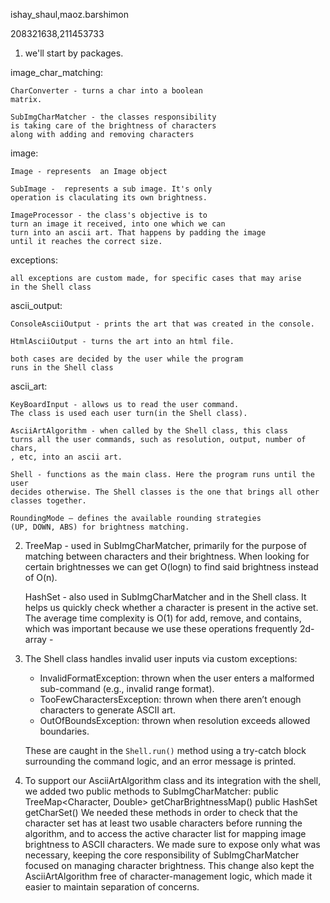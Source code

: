 ishay_shaul,maoz.barshimon

208321638,211453733


1) we'll start by packages.

image_char_matching:

    CharConverter - turns a char into a boolean
    matrix.
    
    SubImgCharMatcher - the classes responsibility
    is taking care of the brightness of characters
    along with adding and removing characters

image:

    Image - represents  an Image object

    SubImage -  represents a sub image. It's only
    operation is claculating its own brightness.

    ImageProcessor - the class's objective is to
    turn an image it received, into one which we can 
    turn into an ascii art. That happens by padding the image
    until it reaches the correct size.

exceptions:

    all exceptions are custom made, for specific cases that may arise
    in the Shell class

ascii_output:

    ConsoleAsciiOutput - prints the art that was created in the console.
    
    HtmlAsciiOutput - turns the art into an html file.

    both cases are decided by the user while the program
    runs in the Shell class

ascii_art:

    KeyBoardInput - allows us to read the user command.
    The class is used each user turn(in the Shell class).

    AsciiArtAlgorithm - when called by the Shell class, this class
    turns all the user commands, such as resolution, output, number of chars,
    , etc, into an ascii art.

    Shell - functions as the main class. Here the program runs until the user
    decides otherwise. The Shell classes is the one that brings all other
    classes together.

    RoundingMode – defines the available rounding strategies
    (UP, DOWN, ABS) for brightness matching.

2)
    TreeMap - used in SubImgCharMatcher, primarily for the purpose of matching
    between characters and their brightness. When looking for certain brightnesses
    we can get O(logn) to find said brightness instead of O(n).

    HashSet -  also used in SubImgCharMatcher and in the Shell class.
   It helps us quickly check whether a character is present in the active set.
   The average time complexity is O(1) for add, remove, and contains, which was important because we
   use these operations frequently
   2d-array - 

   

3)
    The Shell class handles invalid user inputs via custom exceptions:
    - InvalidFormatException: thrown when the user enters a malformed
      sub-command (e.g., invalid range format).
    - TooFewCharactersException: thrown when there aren’t enough characters
      to generate ASCII art.
    - OutOfBoundsException: thrown when resolution exceeds allowed boundaries.
    
    These are caught in the `Shell.run()` method using a try-catch block
    surrounding the command logic, and an error message is printed.


4) 
    To support our AsciiArtAlgorithm class and its integration with the shell, we added 
    two public methods to SubImgCharMatcher:
    public TreeMap<Character, Double> getCharBrightnessMap()
    public HashSet<Character> getCharSet()
    We needed these methods in order to check that the character set has at least two usable characters before 
    running the algorithm, and to access the active character list for mapping image brightness 
    to ASCII characters.
    We made sure to expose only what was necessary, keeping the core responsibility of SubImgCharMatcher 
    focused on managing character brightness. This change also kept the AsciiArtAlgorithm free of 
    character-management logic, which made it easier to maintain separation of concerns.
   
   